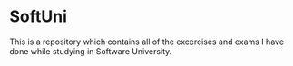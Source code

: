 # SoftUni
This is a repository which contains all of the excercises and exams I have done while studying in Software University.
